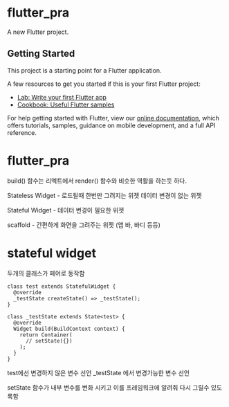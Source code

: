 # flutter_pra

A new Flutter project.

## Getting Started

This project is a starting point for a Flutter application.

A few resources to get you started if this is your first Flutter project:

- [Lab: Write your first Flutter app](https://flutter.dev/docs/get-started/codelab)
- [Cookbook: Useful Flutter samples](https://flutter.dev/docs/cookbook)

For help getting started with Flutter, view our
[online documentation](https://flutter.dev/docs), which offers tutorials,
samples, guidance on mobile development, and a full API reference.
# flutter_pra

build() 함수는 리엑트에서 render() 함수와 비슷한 역활을 하는듯 하다.

Stateless Widget - 로드될때 한번만 그려지는 위젯 데이터 변경이 없는 위젯

Stateful Widget - 데이터 변경이 필요한 위젯


scaffold - 간편하게 화면을 그려주는 위젯 (앱 바, 바디 등등)

# stateful widget

두개의 클래스가 페어로 동작함
```class 
class test extends StatefulWidget {
  @override
  _testState createState() => _testState();
}

class _testState extends State<test> {
  @override
  Widget build(BuildContext context) {
    return Container(
      // setState({})
    );
  }
}
```
test에선 변경하지 않은 변수 선언 _testState 에서 변경가능한 변수 선언

setState 함수가 내부 변수를 변화 시키고 이를 프레임워크에 알려줘 다시 그릴수 있도록함

